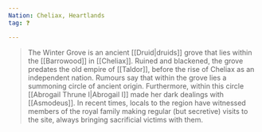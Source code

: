 ```yaml
---
Nation: Cheliax, Heartlands
tag: ❓

---
```


> The Winter Grove is an ancient [[Druid|druids]] grove that lies within the [[Barrowood]] in [[Cheliax]]. Ruined and blackened, the grove predates the old empire of [[Taldor]], before the rise of Cheliax as an independent nation. 
> Rumours say that within the grove lies a summoning circle of ancient origin. Furthermore, within this circle [[Abrogail Thrune I|Abrogail I]] made her dark dealings with [[Asmodeus]]. In recent times, locals to the region have witnessed members of the royal family making regular (but secretive) visits to the site, always bringing sacrificial victims with them.

